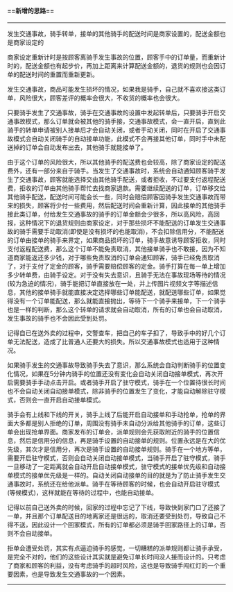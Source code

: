 #### ==新增的思路==

----

发生交通事故，骑手转单，接单的其他骑手的配送时间是商家设置的，配送金额也是商家设定的

商家设定重新计时是按顾客离骑手发生事故的位置，顾客手中的订单量，而重新计时的，配送金额也有起步价，再加上距离来计算配送金额的，退货的规则也会因订单的配送时间的重置而重新更新。

发生交通事故，商品可能发生损坏的情况，如果我是骑手，自己就不喜欢接这类订单，风险很大，顾客差评的概率会很大，不收货的概率也会很大。

只要骑手发生了交通事故，骑手在交通事故的设置中发起转单后，只要骑手开启交通事故模式，那么订单就会被其他的骑手接，交通事故模式，会一直开启，直到此骑手的转单申请被别人接单后才会自动关闭，或者手动关闭，同时在开启了交通事故模式会自动关闭骑手的自动接单功能，此模式不会再接其他订单，同时手中未配送掉的订单会自动发布出去，其他骑手就能接单了。

由于这个订单的风险很大，所以其他骑手的配送费也会较高，除了商家设定的配送费外，还有一部分来自于骑手。当发生了交通事故时，系统会自动通知顾客骑手发生了交通事故，顾客就能选择交由其他骑手配送，或者拒收，不过要支付返程配送费，拒收的订单由其他骑手帮忙去找商家退款。需要继续配送的订单，订单移交给其他骑手配送，配送时间可能会长一些，同时会赔偿顾客因骑手发生交通事故而带来的损失，顾客将少付一些费用，然后配送时间会重新计算，因此接单的其他骑手接此类订单，付给发生交通事故的骑手的订单金额会少很多，所以高风险，高回报，这种情况下的退货规则由商家设定，对于那些损坏不能配送的订单发生交通事故的骑手需要手动取消(即使是没有损坏的也能取消)，不会扣除信用分，不能配送的订单由接单的骑手来界定，如果商品损坏的订单，骑手故意诱导顾客拒收，同时支付返程配送费，那么这个订单不能免责取消，其他接单骑手也不敢接，因为不知道商家能返还多少钱，对于哪些免责取消的订单会通知顾客，骑手已经免责取消了，对于支付了定金的顾客，骑手需要赔偿顾客的定金。骑手打算在每一单上增加多少转单费，由骑手设定。对于没有失去意识，且骑手无法在事故现场等待的情况(较为急迫的情况)，骑手能把订单直接放在一处，并上传图片视频文字等描述信息，其他的接单骑手就能直接决定选择哪些订单能配送，就配送哪些订单，如果觉得没有一个订单能配送，那么就能直接抛出，等待下一个骑手来接单，下一个骑手也是一样的判断，那么这个转单的请求就会自动取消，所有的订单也会自动取消，发生事故的骑手也不会因此受到处罚。

记得自已在送外卖的过程中，交警查车，把自己的车子扣了，导致手中的好几个订单无法配送，造成了比普通人还要大的损失。所以交通事故模式也适用于这种情况。

如果骑手发生的交通事故导致骑手失去了意识，那么系统会自动判断骑手的位置变化情况，如果在5分钟内骑手的位置还没有变化会自动关闭自动接单模式，再次开启需要骑手手动点击开启。或者骑手开启了驻守模式，骑手在一个位置待很长时间也不会自动关闭自动接单模式，除非骑手的位置发生了变化，才能自动解除驻守模式，否则会一直开启自动接单模式。

骑手会有上线和下线的开关，骑手上线了后能开启自动接单和手动抢单，抢单的界面大多都是别人拒绝的订单，周围没有骑手未自动分派给其他骑手的订单，这些订单会出现抢单界面。商家发布的订单会，派单规则会先获取附近的骑手的位置信息，然后是信用分的信息，再是骑手设置的自动接单的规则。位置永远是在大的优先级，其次才是信用分，再次是骑手设置的自动接单规则。骑手在一个地方等单，需要开启驻守模式，否则会自动关闭自动接单模式，当骑手开启了驻守模式，骑手一旦移动了一定距离就会自动开启自动接单模式，驻守模式的接单优先级和自动接单模式的接单优先级是一样的。自动关闭自动接单的目的就是为了防止骑手发生交通事故时，系统还在给他派单。骑手在等待顾客的时候，也会自动开启驻守模式(等候模式)，这样就能在等待的过程中，也能自动接单。

记得以前自己送外卖的时候，回家的过程中忘记了下线，导致快到家门口了还接了一单，并且那个订单配送目的地离家还是很远的，取消还要受到处罚，导致自己不得不送，因此设计一个回家模式，所有的订单都必须是骑手回家路径上的订单，否则不会自动接单。

拒单会遭受处罚，其实有点逼迫骑手的感觉，一切糟糕的派单规则都让骑手承受，是完全不对的，他们的这些设计其实就是避免订单长时间没人接而设计的。只考虑了商家和顾客的利益，没有考虑骑手的超时风险，这也是导致骑手闯红灯的一个重要因素，也是导致发生交通事故的一个因素。

----



